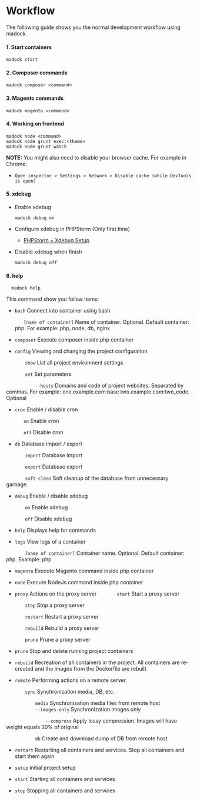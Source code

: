 # Workflow

The following guide shows you the normal development workflow using madock.

#### 1. Start containers

```
madock start
```

#### 2. Composer commands

```
madock composer <command>
```

#### 3. Magento commands

```
madock magento <command>
```

#### 4. Working on frontend

```
madock node <command>
madock node grunt exec:<theme>
madock node grunt watch
```

**NOTE:** You might also need to disable your browser cache. For example in Chrome:

* `Open inspector > Settings > Network > Disable cache (while DevTools is open)`

#### 5. xdebug

* Enable xdebug

  ```
  madock debug on
  ```

* Configure xdebug in PHPStorm (Only first time)

    * [PHPStorm + Xdebug Setup](./xdebug_phpstorm.md)

* Disable xdebug when finish

  ```
  madock debug off
  ```

#### 6. help
```
  madock help
 ```
This command show you follow items:

* `bash`    Connect into container using bash

  &nbsp;&nbsp;&nbsp;&nbsp;&nbsp;&nbsp;`[name of container]` Name of container. Optional. Default container: php. For example: php, node, db, nginx


* `composer`  Execute composer inside php container
            
            
* `config`  Viewing and changing the project configuration

&nbsp;&nbsp;&nbsp;&nbsp;&nbsp;&nbsp; &nbsp;&nbsp;&nbsp;&nbsp;&nbsp;&nbsp;`show`    List all project environment settings

&nbsp;&nbsp;&nbsp;&nbsp;&nbsp;&nbsp; &nbsp;&nbsp;&nbsp;&nbsp;&nbsp;&nbsp;`set`     Set parameters

&nbsp;&nbsp;&nbsp;&nbsp;&nbsp;&nbsp; &nbsp;&nbsp;&nbsp;&nbsp;&nbsp;&nbsp; &nbsp;&nbsp;&nbsp;&nbsp;&nbsp;&nbsp;`--hosts` Domains and code of project websites. Separated by commas. For example: one.example.com:base two.example.com:two_code. Optional
               
         
* `cron`    Enable / disable cron

  &nbsp;&nbsp;&nbsp;&nbsp;&nbsp;&nbsp;`on`  Enable cron

  &nbsp;&nbsp;&nbsp;&nbsp;&nbsp;&nbsp;`off`   Disable cron
              
          
* `db`      Database import / export

&nbsp;&nbsp;&nbsp;&nbsp;&nbsp;&nbsp; &nbsp;&nbsp;&nbsp;&nbsp;&nbsp;&nbsp;`import`  Database import

&nbsp;&nbsp;&nbsp;&nbsp;&nbsp;&nbsp; &nbsp;&nbsp;&nbsp;&nbsp;&nbsp;&nbsp;`export`  Database export

&nbsp;&nbsp;&nbsp;&nbsp;&nbsp;&nbsp; &nbsp;&nbsp;&nbsp;&nbsp;&nbsp;&nbsp;`soft-clean`      Soft cleanup of the database from unnecessary garbage.
                     
   
* `debug`   Enable / disable xdebug

&nbsp;&nbsp;&nbsp;&nbsp;&nbsp;&nbsp; &nbsp;&nbsp;&nbsp;&nbsp;&nbsp;&nbsp;`on`      Enable xdebug

&nbsp;&nbsp;&nbsp;&nbsp;&nbsp;&nbsp; &nbsp;&nbsp;&nbsp;&nbsp;&nbsp;&nbsp;`off`     Disable xdebug
                    
    
* `help`    Displays help for commands
                      
  
* `logs`    View logs of a container

&nbsp;&nbsp;&nbsp;&nbsp;&nbsp;&nbsp; &nbsp;&nbsp;&nbsp;&nbsp;&nbsp;&nbsp;`[name of container]`     Container name. Optional. Default container: php. Example: php
                        

* `magento` Execute Magento command inside php container
                        

* `node`    Execute NodeJs command inside php container
                        

* `proxy`   Actions on the proxy server
&nbsp;&nbsp;&nbsp;&nbsp;&nbsp;&nbsp; &nbsp;&nbsp;&nbsp;&nbsp;&nbsp;&nbsp;`start`   Start a proxy server

&nbsp;&nbsp;&nbsp;&nbsp;&nbsp;&nbsp; &nbsp;&nbsp;&nbsp;&nbsp;&nbsp;&nbsp;`stop`    Stop a proxy server

&nbsp;&nbsp;&nbsp;&nbsp;&nbsp;&nbsp; &nbsp;&nbsp;&nbsp;&nbsp;&nbsp;&nbsp;`restart` Restart a proxy server 

&nbsp;&nbsp;&nbsp;&nbsp;&nbsp;&nbsp; &nbsp;&nbsp;&nbsp;&nbsp;&nbsp;&nbsp;`rebuild` Rebuild a proxy server

&nbsp;&nbsp;&nbsp;&nbsp;&nbsp;&nbsp; &nbsp;&nbsp;&nbsp;&nbsp;&nbsp;&nbsp;`prune`   Prune a proxy server
                        

* `prune`   Stop and delete running project containers
                        

* `rebuild` Recreation of all containers in the project. All containers are re-created and the images from the Dockerfile are rebuilt
                        

* `remote`  Performing actions on a remote server

&nbsp;&nbsp;&nbsp;&nbsp;&nbsp;&nbsp; &nbsp;&nbsp;&nbsp;&nbsp;&nbsp;&nbsp;`sync`    Synchronization media, DB, etc.

&nbsp;&nbsp;&nbsp;&nbsp;&nbsp;&nbsp; &nbsp;&nbsp;&nbsp;&nbsp;&nbsp;&nbsp; &nbsp;&nbsp;&nbsp;&nbsp;&nbsp;&nbsp;`media`   Synchronization media files from remote host
&nbsp;&nbsp;&nbsp;&nbsp;&nbsp;&nbsp; &nbsp;&nbsp;&nbsp;&nbsp;&nbsp;&nbsp; &nbsp;&nbsp;&nbsp;&nbsp;&nbsp;&nbsp; &nbsp;&nbsp;&nbsp;&nbsp;&nbsp;&nbsp; &nbsp;&nbsp;&nbsp;&nbsp;&nbsp;&nbsp; &nbsp;&nbsp;&nbsp;&nbsp;&nbsp;&nbsp;`--images-only`   Synchronization images only

&nbsp;&nbsp;&nbsp;&nbsp;&nbsp;&nbsp; &nbsp;&nbsp;&nbsp;&nbsp;&nbsp;&nbsp; &nbsp;&nbsp;&nbsp;&nbsp;&nbsp;&nbsp; &nbsp;&nbsp;&nbsp;&nbsp;&nbsp;&nbsp;`--compress`      Apply lossy compression. Images will have weight equals 30% of original

&nbsp;&nbsp;&nbsp;&nbsp;&nbsp;&nbsp; &nbsp;&nbsp;&nbsp;&nbsp;&nbsp;&nbsp; &nbsp;&nbsp;&nbsp;&nbsp;&nbsp;&nbsp;`db`      Create and download dump of DB from remote host
                        

* `restart` Restarting all containers and services. Stop all containers and start them again
                        

* `setup`   Initial project setup
                        

* `start`   Starting all containers and services
                        

* `stop`    Stopping all containers and services